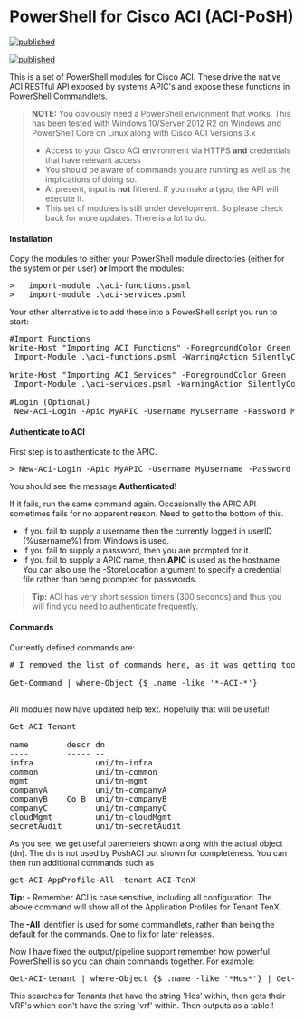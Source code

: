 ﻿# PowerShell for Cisco ACI (ACI-PoSH)
 
 [![published](https://static.production.devnetcloud.com/codeexchange/assets/images/devnet-published.svg)](https://developer.cisco.com/codeexchange/github/repo/kevsterd/ACI-PoSH)

 [![published](https://static.production.devnetcloud.com/codeexchange/assets/images/devnet-published.svg)](https://developer.cisco.com/codeexchange/github/repo/kevsterd/ACI-PoSH)

This is a set of PowerShell modules for Cisco ACI. These drive the native ACI RESTful API exposed by systems APIC's and expose these functions in PowerShell Commandlets.
> **NOTE:**
> You obviously need a PowerShell envionment that works.  This has been tested with Windows 10/Server 2012 R2 on Windows and PowerShell Core on Linux along with Cisco ACI Versions 3.x
> - Access to your Cisco ACI environment via HTTPS <b>and</b> credentials that have relevant access
> - You should be aware of commands you are running as well as the implications of doing so.
> - At present, input is **not** filtered. If you make a typo, the API will execute it.
> - This set of modules is still under development. So please check back for more updates. There is a lot to do.
#### <i class="icon-file"></i> Installation
Copy the modules to either your PowerShell module directories (either for the system
or per user) <b>or</b>
Import the modules:
<pre>
>	import-module .\aci-functions.psml
>	import-module .\aci-services.psml
</pre>
Your other alternative is to add these into a PowerShell script you run to start:
<pre>
#Import Functions
Write-Host "Importing ACI Functions" -ForegroundColor Green
 Import-Module .\aci-functions.psml -WarningAction SilentlyContinue

Write-Host "Importing ACI Services" -ForegroundColor Green
 Import-Module .\aci-services.psml -WarningAction SilentlyContinue

#Login (Optional)
 New-Aci-Login -Apic MyAPIC -Username MyUsername -Password MyPassword
</pre>
#### <i class="icon-folder-open"></i> Authenticate to ACI
First step is to authenticate to the APIC.
<pre>> New-Aci-Login -Apic MyAPIC -Username MyUsername -Password MyPassword</pre>
You should see the message <b>Authenticated!</b> 

If it fails, run the same command again. Occasionally the APIC API sometimes fails for no apparent reason.  Need to get to the bottom of this.
*	If you fail to supply a username then the currently logged in userlD (%username%) from Windows is used.
*	If you fail to supply a password, then you are prompted for it.
*	If you fail to supply a APIC name, then <b>APIC</b> is used as the hostname
You can also use the -StoreLocation argument to specify a credential file rather than being prompted for passwords.
>	**Tip:** ACI has very short session timers (300 seconds) and thus you will find you need to authenticate frequently.
#### <i class="icon-pencil"></i> Commands
Currently defined commands are:
<pre>
# I removed the list of commands here, as it was getting too long.   To find all of them run:

Get-Command | where-Object {$_.name -like '*-ACI-*'}

</pre>
All modules now have updated help text.   Hopefully that will be useful!
<pre>
Get-ACI-Tenant

name        descr dn                
----        ----- --                
infra             uni/tn-infra      
common            uni/tn-common     
mgmt              uni/tn-mgmt       
companyA          uni/tn-companyA   
companyB    Co B  uni/tn-companyB   
companyC          uni/tn-companyC   
cloudMgmt         uni/tn-cloudMgmt  
secretAudit       uni/tn-secretAudit
</pre>	
As you see, we get useful paremeters shown along with the actual object (dn). The dn is not used by PoshACI but shown for completeness.
You can then run additional commands such as
<pre>get-ACI-AppProfile-All -tenant ACI-TenX</pre>

**Tip:** - Remember ACI is case sensitive, including all configuration.
The above command will show all of the Application Profiles for Tenant TenX.

The **-All** identifier is used for some commandlets, rather than being the default for the commands. One to fix for later releases.

Now I have fixed the output/pipeline support remember how powerful PowerShell is so you can chain commands together.  For example: 

<pre>
Get-ACI-tenant | where-Object {$_.name -like '*Hos*'} | Get-ACI-vrf | Where-Object {$_.name -notlike '*vrf*'} | Format-Table
</pre>

This searches for Tenants that have the string 'Hos' within, then gets their VRF's which don't have the string 'vrf' within.  Then outputs as a table !
